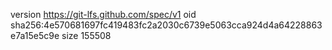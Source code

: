 version https://git-lfs.github.com/spec/v1
oid sha256:4e570681697fc419483fc2a2030c6739e5063cca924d4a64228863e7a15e5c9e
size 155508
